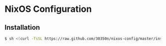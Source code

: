 # NixOS Configuration

## Installation

```sh
$ sh <(curl -fsSL https://raw.github.com/30350n/nixos-config/master/installer/install.sh)
```
